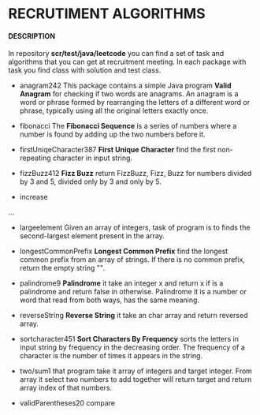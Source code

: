 # RECRUTIMENT ALGORITHMS #

#### DESCRIPTION ####
In repository **scr/test/java/leetcode** you can find a set of task and algorithms that you can get at recruitment meeting. In each package with task you find class with solution and test class.


- anagram242 
  This package contains a simple Java program **Valid Anagram** for checking if two words are anagrams. An anagram is a word or phrase formed by rearranging the letters of a different word or phrase, typically using all the original letters exactly once.


- fibonacci
The **Fibonacci Sequence** is a series of numbers where a number is found by adding up the two numbers before it.


- firstUniqeCharacter387 
 **First Unique Character** find the first non-repeating character in input string.


- fizzBuzz412
**Fizz Buzz** return FizzBuzz, Fizz, Buzz for numbers divided by 3 and 5, divided only by 3 and only by 5.


- increase

...


- largeelement
Given an array of integers, task of program is to finds the second-largest element present in the array.


- longestCommonPrefix
**Longest Common Prefix** find the longest common prefix from an array of strings.
If there is no common prefix, return the empty string "".


- palindrome9
**Palindrome** it take an integer x and return x if is a palindrome and return false in otherwise. Palindrome it is a number or word that read from both ways, has the same meaning.


- reverseString
**Reverse String** it take an char array and return reversed array.


- sortcharacter451
**Sort Characters By Frequency** sorts the letters in input string by frequency in the decreasing order. The frequency of a character is the number of times it appears in the string.


- two/sum1
that program take it array of integers and target integer. From array it select two numbers to add together will return target and return array index of that numbers. 

- validParentheses20
compare 
